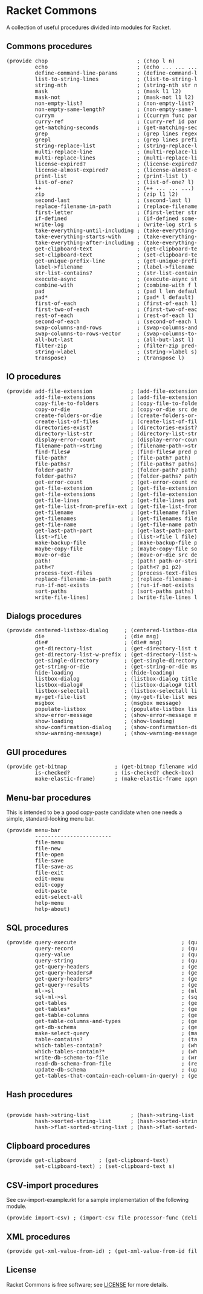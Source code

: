 # Racket Commons

A collection of useful procedures divided into modules for Racket.

## Commons procedures

<pre>
(provide chop                            ; (chop l n)
         echo                            ; (echo ... ... ...)
         define-command-line-params      ; (define-command-line-params appname param1 ...)
         list-to-string-lines            ; (list-to-string-lines l)
         string-nth                      ; (string-nth str nth [sep #px"\\s+"])
         mask                            ; (mask l1 l2)
         mask-not                        ; (mask-not l1 l2)
         non-empty-list?                 ; (non-empty-list? l)
         non-empty-same-length?          ; (non-empty-same-length? l1 l2 l3 ...)
         currym                          ; ((currym func param1 param3) param2) (func param1 param2 param3)
         curry-ref                       ; (curry-ref id params ref)
         get-matching-seconds            ; (get-matching-seconds lst key)
         grep                            ; (grep lines regex-pattern)
         grepl                           ; (grep lines prefix)
         string-replace-list             ; (string-replace-list source pattern-list destination)
         multi-replace-line              ; (multi-replace-line line source-list destination)
         multi-replace-lines             ; (multi-replace-lines lines source-list destination)
         license-expired?                ; (license-expired? license-year)
         license-almost-expired?         ; (license-almost-expired? license-month)
         print-list                      ; (print-list l)
         list-of-one?                    ; (list-of-one? l)
         ++                              ; (++ ... ... ...)
         zip                             ; (zip l1 l2)
         second-last                     ; (second-last l)
         replace-filename-in-path        ; (replace-filename-in-path full-path new-filename)
         first-letter                    ; (first-letter str)
         if-defined                      ; (if-defined some-symbol 'defined 'not defined)
         write-log                       ; (write-log str1 str2 ...)
         take-everything-until-including ; (take-everything-until-including l starts-with)
         take-everything-starts-with     ; (take-everything-starts-with l prefix)
         take-everything-after-including ; (take-everything-after-including l starts-with)
         get-clipboard-text              ; (get-clipboard-text)
         set-clipboard-text              ; (set-clipboard-text s)
         get-unique-prefix-line          ; (get-unique-prefix-line lst prefix)
         label->filename                 ; (label->filename label ext)
         str-list-contains?              ; (str-list-contains? l s)
         execute-async                   ; (execute-async startup-path program-binary-path command-line-parameters)
         combine-with                    ; (combine-with f l1 l2)
         pad                             ; (pad l len default)
         pad*                            ; (pad* l default)
         first-of-each                   ; (first-of-each l)
         first-two-of-each               ; (first-two-of-each l)
         rest-of-each                    ; (rest-of-each l)
         second-of-each                  ; (second-of-each l)
         swap-columns-and-rows           ; (swap-columns-and-rows l)
         swap-columns-to-rows-vector     ; (swap-columns-to-rows-vector v)
         all-but-last                    ; (all-but-last l)
         filter-zip                      ; (filter-zip pred-lst lst)
         string->label                   ; (string->label s)
         transpose)                      ; (transpose l)
</pre>

## IO procedures

<pre>
(provide add-file-extension            ; (add-file-extension filename extension)
         add-file-extensions           ; (add-file-extensions filenames extension)
         copy-file-to-folders          ; (copy-file-to-folders source-path destination-list overwrite?)
         copy-or-die                   ; (copy-or-die src dest)
         create-folders-or-die         ; (create-folders-or-die paths)
         create-list-of-files          ; (create-list-of-files filenames content)
         directories-exist?            ; (directories-exist? list-of-dirs)
         directory-list-str            ; (directory-list-str path)
         display-error-count           ; (display-error-count result msg)
         filename-path->string         ; (filename-path->string filename-path)
         find-files#                   ; (find-files# pred path)
         file-path?                    ; (file-path? path)
         file-paths?                   ; (file-paths? paths)
         folder-path?                  ; (folder-path? path)
         folder-paths?                 ; (folder-paths? paths)
         get-error-count               ; (get-error-count result msg)
         get-file-extension            ; (get-file-extension filename-path)
         get-file-extensions           ; (get-file-extensions filenames)
         get-file-lines                ; (get-file-lines path)
         get-file-list-from-prefix-ext ; (get-file-list-from-prefix-ext path prefix extension)
         get-filename                  ; (get-filename filename-w-ext)
         get-filenames                 ; (get-filenames filenames-w-ext)
         get-file-name                 ; (get-file-name path)
         get-last-path-part            ; (get-last-path-part path)
         list->file                    ; (list->file l file)
         make-backup-file              ; (make-backup-file path)
         maybe-copy-file               ; (maybe-copy-file source destination error-message exists-ok?)
         move-or-die                   ; (move-or-die src dest)
         path!                         ; (path! path-or-string)
         path&lt?                        ; (path&lt? p1 p2)
         process-text-files            ; (process-text-files process file-list)
         replace-filename-in-path      ; (replace-filename-in-path full-path new-filename)
         run-if-not-exists             ; (run-if-not-exists list-of-files operation)
         sort-paths                    ; (sort-paths paths)
         write-file-lines)             ; (write-file-lines lines path)
</pre>

## Dialogs procedures

<pre>
(provide centered-listbox-dialog     ; (centered-listbox-dialog title message initial-listbox-contents style width-ratio height-ratio)
         die                         ; (die msg)
         die#                        ; (die# msg)
         get-directory-list          ; (get-directory-list title msg path)
         get-directory-list-w-prefix ; (get-directory-list-w-prefix title msg path folder_prefix)
         get-single-directory        ; (get-single-directory title msg path)
         get-string-or-die           ; (get-string-or-die msg error)
         hide-loading                ; (hide-loading)
         listbox-dialog              ; (listbox-dialog title message initial-listbox-contents style)
         listbox-dialog#             ; (listbox-dialog# title message headers initial-listbox-contents selection-type width height)
         listbox-selectall           ; (listbox-selectall list-box item-count select?)
         my-get-file-list            ; (my-get-file-list message path filetype_name filetype_pattern)
         msgbox                      ; (msgbox message)
         populate-listbox            ; (populate-listbox listbox listbox-contents)
         show-error-message          ; (show-error-message message)
         show-loading                ; (show-loading)
         show-confirmation-dialog    ; (show-confirmation-dialog message)
         show-warning-message)       ; (show-warning-message message)
</pre>

## GUI procedures

<pre>
(provide get-bitmap               ; (get-bitmap filename width height)
         is-checked?              ; (is-checked? check-box)
         make-elastic-frame)      ; (make-elastic-frame appname)
</pre>

## Menu-bar procedures

This is intended to be a good copy-paste candidate when one needs a simple, standard-looking menu bar.
<pre>
(provide menu-bar
         ------------------------
         file-menu
         file-new
         file-open
         file-save
         file-save-as
         file-exit
         edit-menu
         edit-copy
         edit-paste
         edit-select-all
         help-menu
         help-about)
</pre>

## SQL procedures

<pre>
(provide query-execute                                 ; (query-execute db query)
         query-record                                  ; (query-record db query)
         query-value                                   ; (query-value db query)
         query-string                                  ; (query-string db query)
         get-query-headers                             ; (get-query-headers query)    ('AS' required)
         get-query-headers#                            ; (get-query-headers# query)    ('AS' not required, ignores subqueries)
         get-query-headers*                            ; (get-query-headers* db query)      ('AS' not required, but does not support complex sub-queries)
         get-query-results                             ; (get-query-results db query wildcard-list)
         ml->sl                                        ; (ml->sl l)
         sql-ml->sl                                    ; (sql-ml->sl l)
         get-tables                                    ; (get-tables db)
         get-tables*                                   ; (get-tables* db-schema)
         get-table-columns                             ; (get-table-columns db table)
         get-table-columns-and-types                   ; (get-table-columns-and-types db table)
         get-db-schema                                 ; (get-db-schema db tables)
         make-select-query                             ; (make-select-query db table columns)
         table-contains?                               ; (table-contains? db column table)
         which-tables-contain?                         ; (which-tables-contain? db tables column)
         which-tables-contain?*                        ; (which-tables-contain?* db-schema column)
         write-db-schema-to-file                       ; (write-db-schema-to-file db tables file)
         read-db-schema-from-file                      ; (read-db-schema-from-file file)
         update-db-schema                              ; (update-db-schema db db-schema)
         get-tables-that-contain-each-column-in-query) ; (get-tables-that-contain-each-column-in-query db db-schema query)
</pre>

## Hash procedures

<pre>

(provide hash->string-list             ; (hash->string-list h)
         hash->sorted-string-list      ; (hash->sorted-string-list h)
         hash->flat-sorted-string-list ; (hash->flat-sorted-string-list h))
</pre>

## Clipboard procedures

<pre>
(provide get-clipboard       ; (get-clipboard-text)
         set-clipboard-text) ; (set-clipboard-text s)
</pre>

## CSV-import procedures

See csv-import-example.rkt for a sample implementation of the following module.

<pre>
(provide import-csv) ; (import-csv file processor-func (delimiter #\,))
</pre>

## XML procedures

<pre>
(provide get-xml-value-from-id) ; (get-xml-value-from-id file pattern)
</pre>

## License
Racket Commons is free software; see [LICENSE](https://github.com/DexterLagan/racket-commons/blob/main/LICENSE) for more details.
